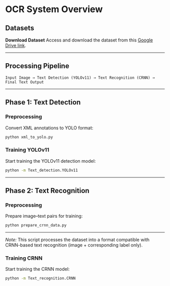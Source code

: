 # OCR System Overview

## Datasets

**Download Dataset**
Access and download the dataset from this [Google Drive link](https://drive.google.com/file/d/1kUy2tuH-kKBlFCNA0a9sqD2TG4uyvBnV/view).

---

## Processing Pipeline

```plaintext
Input Image → Text Detection (YOLOv11) → Text Recognition (CRNN) → Final Text Output
```

---

## Phase 1: Text Detection

### Preprocessing

Convert XML annotations to YOLO format:

```bash
python xml_to_yolo.py
```

### Training YOLOv11

Start training the YOLOv11 detection model:

```bash
python -m Text_detection.YOLOv11
```

---

## Phase 2: Text Recognition

### Preprocessing

Prepare image–text pairs for training:

```bash
python prepare_crnn_data.py
```

---

_Note:_ This script processes the dataset into a format compatible with CRNN-based text recognition (image + corresponding label only).

### Training CRNN

Start training the CRNN model:

```bash
python -m Text_recognition.CRNN
```
